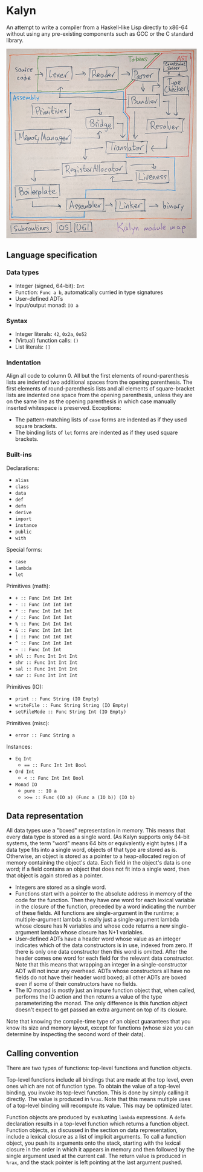 # Kalyn

An attempt to write a compiler from a Haskell-like Lisp directly to
x86-64 without using any pre-existing components such as GCC or the C
standard library.

<p align="center"> <img src="module-map.png" alt="Kalyn module
map flow chart" height="500"/> </p>

## Language specification
### Data types

* Integer (signed, 64-bit): `Int`
* Function: `Func a b`, automatically curried in type signatures
* User-defined ADTs
* Input/output monad: `IO a`

### Syntax

* Integer literals: `42`, `0x2a`, `0o52`
* (Virtual) function calls: `()`
* List literals: `[]`

### Indentation

Align all code to column 0. All but the first elements of
round-parenthesis lists are indented two additional spaces from the
opening parenthesis. The first elements of round-parenthesis lists and
all elements of square-bracket lists are indented one space from the
opening parenthesis, unless they are on the same line as the opening
parenthesis in which case manually inserted whitespace is preserved.
Exceptions:

* The pattern-matching lists of `case` forms are indented as if they
  used square brackets.
* The binding lists of `let` forms are indented as if they used square
  brackets.

### Built-ins

Declarations:

* `alias`
* `class`
* `data`
* `def`
* `defn`
* `derive`
* `import`
* `instance`
* `public`
* `with`

Special forms:

* `case`
* `lambda`
* `let`

Primitives (math):

* `+ :: Func Int Int Int`
* `- :: Func Int Int Int`
* `* :: Func Int Int Int`
* `/ :: Func Int Int Int`
* `% :: Func Int Int Int`
* `& :: Func Int Int Int`
* `| :: Func Int Int Int`
* `^ :: Func Int Int Int`
* `~ :: Func Int Int`
* `shl :: Func Int Int Int`
* `shr :: Func Int Int Int`
* `sal :: Func Int Int Int`
* `sar :: Func Int Int Int`

Primitives (IO):

* `print :: Func String (IO Empty)`
* `writeFile :: Func String String (IO Empty)`
* `setFileMode :: Func String Int (IO Empty)`

Primitives (misc):

* `error :: Func String a`

Instances:

* `Eq Int`
    * `== :: Func Int Int Bool`
* `Ord Int`
    * `< :: Func Int Int Bool`
* `Monad IO`
    * `pure :: IO a`
    * `>>= :: Func (IO a) (Func a (IO b)) (IO b)`

## Data representation

All data types use a "boxed" representation in memory. This means that
every data type is stored as a single word. (As Kalyn supports only
64-bit systems, the term "word" means 64 bits or equivalently eight
bytes.) If a data type fits into a single word, objects of that type
are stored as is. Otherwise, an object is stored as a pointer to a
heap-allocated region of memory containing the object's data. Each
field in the object's data is one word; if a field contains an object
that does not fit into a single word, then that object is again stored
as a pointer.

* Integers are stored as a single word.
* Functions start with a pointer to the absolute address in memory of
  the code for the function. Then they have one word for each lexical
  variable in the closure of the function, preceded by a word
  indicating the number of these fields. All functions are
  single-argument in the runtime; a multiple-argument lambda is really
  just a single-argument lambda whose closure has N variables and
  whose code returns a new single-argument lambda whose closure has
  N+1 variables.
* User-defined ADTs have a header word whose value as an integer
  indicates which of the data constructors is in use, indexed from
  zero. If there is only one data constructor then this word is
  omitted. After the header comes one word for each field for the
  relevant data constructor. Note that this means that wrapping an
  integer in a single-constructor ADT will not incur any overhead.
  ADTs whose constructors all have no fields do not have their header
  word boxed; all other ADTs are boxed even if some of their
  constructors have no fields.
* The IO monad is mostly just an impure function object that, when
  called, performs the IO action and then returns a value of the type
  parameterizing the monad. The only difference is this function
  object doesn't expect to get passed an extra argument on top of its
  closure.

Note that knowing the compile-time type of an object guarantees that
you know its size and memory layout, except for functions (whose size
you can determine by inspecting the second word of their data).

## Calling convention

There are two types of functions: top-level functions and function
objects.

Top-level functions include all bindings that are made at the top
level, even ones which are not of function type. To obtain the value
of a top-level binding, you invoke its top-level function. This is
done by simply calling it directly. The value is produced in `%rax`.
Note that this means multiple uses of a top-level binding will
recompute its value. This may be optimized later.

Function objects are produced by evaluating `lambda` expressions. A
`defn` declaration results in a top-level function which returns a
function object. Function objects, as discussed in the section on data
representation, include a lexical closure as a list of implicit
arguments. To call a function object, you push its arguments onto the
stack, starting with the lexical closure in the order in which it
appears in memory and then followed by the single argument used at the
current call. The return value is produced in `%rax`, and the stack
pointer is left pointing at the last argument pushed.
